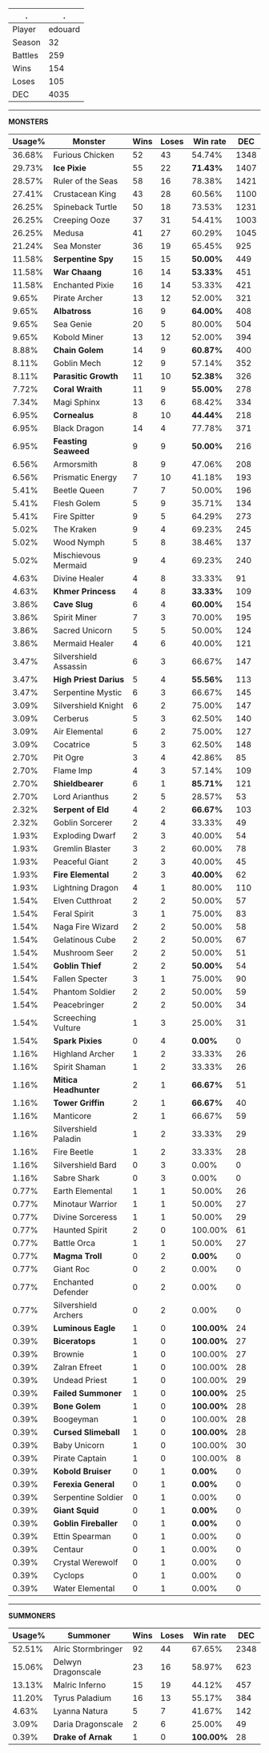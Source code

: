.|.
|-|-
Player|edouard
Season|32
Battles|259
Wins|154
Loses|105
DEC|4035

---
**MONSTERS**

Usage%|Monster|Wins|Loses|Win rate|DEC|
-|-|-|-|-|-|
36.68%|Furious Chicken|52|43|54.74%|1348|
29.73%|**Ice Pixie**|55|22|**71.43%**|1407|
28.57%|Ruler of the Seas|58|16|78.38%|1421|
27.41%|Crustacean King|43|28|60.56%|1100|
26.25%|Spineback Turtle|50|18|73.53%|1231|
26.25%|Creeping Ooze|37|31|54.41%|1003|
26.25%|Medusa|41|27|60.29%|1045|
21.24%|Sea Monster|36|19|65.45%|925|
11.58%|**Serpentine Spy**|15|15|**50.00%**|449|
11.58%|**War Chaang**|16|14|**53.33%**|451|
11.58%|Enchanted Pixie|16|14|53.33%|421|
9.65%|Pirate Archer|13|12|52.00%|321|
9.65%|**Albatross**|16|9|**64.00%**|408|
9.65%|Sea Genie|20|5|80.00%|504|
9.65%|Kobold Miner|13|12|52.00%|394|
8.88%|**Chain Golem**|14|9|**60.87%**|400|
8.11%|Goblin Mech|12|9|57.14%|352|
8.11%|**Parasitic Growth**|11|10|**52.38%**|326|
7.72%|**Coral Wraith**|11|9|**55.00%**|278|
7.34%|Magi Sphinx|13|6|68.42%|334|
6.95%|**Cornealus**|8|10|**44.44%**|218|
6.95%|Black Dragon|14|4|77.78%|371|
6.95%|**Feasting Seaweed**|9|9|**50.00%**|216|
6.56%|Armorsmith|8|9|47.06%|208|
6.56%|Prismatic Energy|7|10|41.18%|193|
5.41%|Beetle Queen|7|7|50.00%|196|
5.41%|Flesh Golem|5|9|35.71%|134|
5.41%|Fire Spitter|9|5|64.29%|273|
5.02%|The Kraken|9|4|69.23%|245|
5.02%|Wood Nymph|5|8|38.46%|137|
5.02%|Mischievous Mermaid|9|4|69.23%|240|
4.63%|Divine Healer|4|8|33.33%|91|
4.63%|**Khmer Princess**|4|8|**33.33%**|109|
3.86%|**Cave Slug**|6|4|**60.00%**|154|
3.86%|Spirit Miner|7|3|70.00%|195|
3.86%|Sacred Unicorn|5|5|50.00%|124|
3.86%|Mermaid Healer|4|6|40.00%|121|
3.47%|Silvershield Assassin|6|3|66.67%|147|
3.47%|**High Priest Darius**|5|4|**55.56%**|113|
3.47%|Serpentine Mystic|6|3|66.67%|145|
3.09%|Silvershield Knight|6|2|75.00%|147|
3.09%|Cerberus|5|3|62.50%|140|
3.09%|Air Elemental|6|2|75.00%|127|
3.09%|Cocatrice|5|3|62.50%|148|
2.70%|Pit Ogre|3|4|42.86%|85|
2.70%|Flame Imp|4|3|57.14%|109|
2.70%|**Shieldbearer**|6|1|**85.71%**|121|
2.70%|Lord Arianthus|2|5|28.57%|53|
2.32%|**Serpent of Eld**|4|2|**66.67%**|103|
2.32%|Goblin Sorcerer|2|4|33.33%|49|
1.93%|Exploding Dwarf|2|3|40.00%|54|
1.93%|Gremlin Blaster|3|2|60.00%|78|
1.93%|Peaceful Giant|2|3|40.00%|45|
1.93%|**Fire Elemental**|2|3|**40.00%**|62|
1.93%|Lightning Dragon|4|1|80.00%|110|
1.54%|Elven Cutthroat|2|2|50.00%|57|
1.54%|Feral Spirit|3|1|75.00%|83|
1.54%|Naga Fire Wizard|2|2|50.00%|58|
1.54%|Gelatinous Cube|2|2|50.00%|67|
1.54%|Mushroom Seer|2|2|50.00%|51|
1.54%|**Goblin Thief**|2|2|**50.00%**|54|
1.54%|Fallen Specter|3|1|75.00%|90|
1.54%|Phantom Soldier|2|2|50.00%|59|
1.54%|Peacebringer|2|2|50.00%|34|
1.54%|Screeching Vulture|1|3|25.00%|31|
1.54%|**Spark Pixies**|0|4|**0.00%**|0|
1.16%|Highland Archer|1|2|33.33%|26|
1.16%|Spirit Shaman|1|2|33.33%|26|
1.16%|**Mitica Headhunter**|2|1|**66.67%**|51|
1.16%|**Tower Griffin**|2|1|**66.67%**|40|
1.16%|Manticore|2|1|66.67%|59|
1.16%|Silvershield Paladin|1|2|33.33%|29|
1.16%|Fire Beetle|1|2|33.33%|28|
1.16%|Silvershield Bard|0|3|0.00%|0|
1.16%|Sabre Shark|0|3|0.00%|0|
0.77%|Earth Elemental|1|1|50.00%|26|
0.77%|Minotaur Warrior|1|1|50.00%|27|
0.77%|Divine Sorceress|1|1|50.00%|29|
0.77%|Haunted Spirit|2|0|100.00%|61|
0.77%|Battle Orca|1|1|50.00%|27|
0.77%|**Magma Troll**|0|2|**0.00%**|0|
0.77%|Giant Roc|0|2|0.00%|0|
0.77%|Enchanted Defender|0|2|0.00%|0|
0.77%|Silvershield Archers|0|2|0.00%|0|
0.39%|**Luminous Eagle**|1|0|**100.00%**|24|
0.39%|**Biceratops**|1|0|**100.00%**|27|
0.39%|Brownie|1|0|100.00%|27|
0.39%|Zalran Efreet|1|0|100.00%|28|
0.39%|Undead Priest|1|0|100.00%|29|
0.39%|**Failed Summoner**|1|0|**100.00%**|25|
0.39%|**Bone Golem**|1|0|**100.00%**|28|
0.39%|Boogeyman|1|0|100.00%|28|
0.39%|**Cursed Slimeball**|1|0|**100.00%**|28|
0.39%|Baby Unicorn|1|0|100.00%|30|
0.39%|Pirate Captain|1|0|100.00%|8|
0.39%|**Kobold Bruiser**|0|1|**0.00%**|0|
0.39%|**Ferexia General**|0|1|**0.00%**|0|
0.39%|Serpentine Soldier|0|1|0.00%|0|
0.39%|**Giant Squid**|0|1|**0.00%**|0|
0.39%|**Goblin Fireballer**|0|1|**0.00%**|0|
0.39%|Ettin Spearman|0|1|0.00%|0|
0.39%|Centaur|0|1|0.00%|0|
0.39%|Crystal Werewolf|0|1|0.00%|0|
0.39%|Cyclops|0|1|0.00%|0|
0.39%|Water Elemental|0|1|0.00%|0|

---
**SUMMONERS**

Usage%|Summoner|Wins|Loses|Win rate|DEC|
-|-|-|-|-|-|
52.51%|Alric Stormbringer|92|44|67.65%|2348|
15.06%|Delwyn Dragonscale|23|16|58.97%|623|
13.13%|Malric Inferno|15|19|44.12%|457|
11.20%|Tyrus Paladium|16|13|55.17%|384|
4.63%|Lyanna Natura|5|7|41.67%|142|
3.09%|Daria Dragonscale|2|6|25.00%|49|
0.39%|**Drake of Arnak**|1|0|**100.00%**|28|
